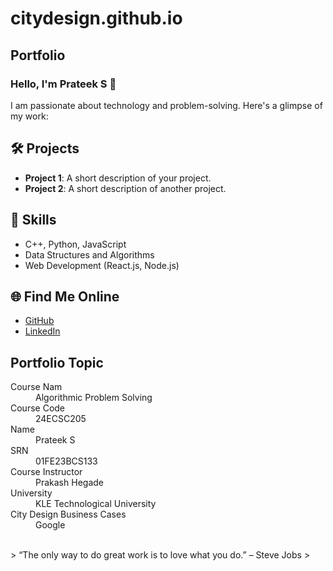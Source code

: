 # citydesign.github.io
## Portfolio

### Hello, I'm Prateek S 👋

I am passionate about technology and problem-solving. Here's a glimpse of my work:

## 🛠️ Projects
- **Project 1**: A short description of your project.
- **Project 2**: A short description of another project.

## 🚀 Skills
- C++, Python, JavaScript
- Data Structures and Algorithms
- Web Development (React.js, Node.js)

## 🌐 Find Me Online
- [GitHub](https://github.com/Prateek-S004)
- [LinkedIn]([https://linkedin.com/in/your-linkedin-profile](https://www.linkedin.com/in/prateek-s-505a5628a?utm_source=share&utm_campaign=share_via&utm_content=profile&utm_medium=android_app))

## Portfolio Topic

<dl>
<dt>Course Nam</dt>
<dd>Algorithmic Problem Solving</dd>
<dt>Course Code</dt>
<dd>24ECSC205</dd>
<dt>Name</dt>
<dd>Prateek S</dd>
<dt>SRN</dt>
<dd>01FE23BCS133</dd>
<dt>Course Instructor</dt>
<dd>Prakash Hegade</dd>
<dt>University</dt>
<dd>KLE Technological University</dd>
<dt>City Design Business Cases</dt>
<dd>Google</dd>
</dl>

<br> 
> “The only way to do great work is to love what you do.” – Steve Jobs
>
